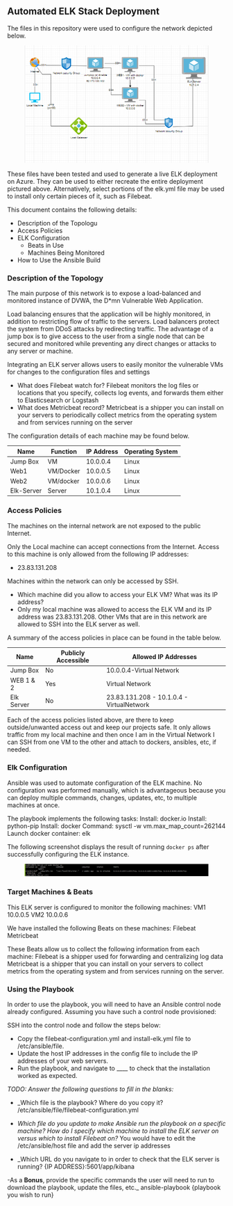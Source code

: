 ## Automated ELK Stack Deployment

The files in this repository were used to configure the network depicted below.



<figure><img src=/diagrams/diagram2.png><figcaption></figcaption></figure>

These files have been tested and used to generate a live ELK deployment on Azure. They can be used to either recreate the entire deployment pictured above. Alternatively, select portions of the elk.yml file may be used to install only certain pieces of it, such as Filebeat.

This document contains the following details:
- Description of the Topologu
- Access Policies
- ELK Configuration
  - Beats in Use
  - Machines Being Monitored
- How to Use the Ansible Build


### Description of the Topology

The main purpose of this network is to expose a load-balanced and monitored instance of DVWA, the D*mn Vulnerable Web Application.


Load balancing ensures that the application will be highly monitored, in addition to restricting flow of traffic to the servers. Load balancers protect the system from DDoS attacks by redirecting traffic.
The advantage of a jump box is to give access to the user from a single node that can be secured and monitored while preventing any direct changes or attacks to any server or machine.

Integrating an ELK server allows users to easily monitor the vulnerable VMs for changes to the configuration files and settings
- What does Filebeat watch for?
Filebeat monitors the log files or locations that you specify, collects log events, and forwards them either to Elasticsearch or Logstash
-  What does Metricbeat record?
Metricbeat is a shipper you can install on your servers to periodically collect metrics from the operating system and from services running on the server

The configuration details of each machine may be found below.

| Name     | Function | IP Address   |Operating System|
|----------|----------|--------------|----------------|                    
| Jump Box | VM       | 10.0.0.4     | Linux          |
| Web1     | VM/Docker| 10.0.0.5     | Linux          |
| Web2     | VM/docker| 10.0.0.6     | Linux          |
|Elk-Server| Server   | 10.1.0.4     | Linux          |

### Access Policies

The machines on the internal network are not exposed to the public Internet.

Only the Local machine can accept connections from the Internet.  Access to this machine is only allowed from the following IP addresses:
- 23.83.131.208

Machines within the network can only be accessed by SSH.

- Which machine did you allow to access your ELK VM? What was its IP address?
- Only my local machine was allowed to access the ELK VM and its IP address was 23.83.131.208. Other VMs that are in this network are allowed to SSH into the ELK server as well.

A summary of the access policies in place can be found in the table below.

| Name     | Publicly Accessible | Allowed IP Addresses                    |
|----------|---------------------|----------------------                   |
| Jump Box | No                  | 10.0.0.4-Virtual Network                |
| WEB 1 & 2| Yes                 | Virtual Network                         |
|Elk Server| No                  |23.83.131.208 - 10.1.0.4 - VirtualNetwork|

Each of the access policies listed above, are there to keep outside/unwanted access out and keep our projects safe. It only allows traffic from my local machine and then once I am in the Virtual Network I can SSH from one VM to the other and attach to dockers, ansibles, etc, if needed.


### Elk Configuration

Ansible was used to automate configuration of the ELK machine. No configuration was performed manually, which is advantageous because you can deploy multiple commands, changes, updates, etc, to multiple machines at once.

The playbook implements the following tasks:
Install: docker.io
Install: python-pip
Install: docker
Command: sysctl -w vm.max_map_count=262144
Launch docker container: elk

The following screenshot displays the result of running `docker ps` after successfully configuring the ELK instance.

<figure><img src=/diagrams/elkserver.png><figcaption></figcaption></figure>

### Target Machines & Beats
This ELK server is configured to monitor the following machines:
VM1 10.0.0.5
VM2 10.0.0.6

We have installed the following Beats on these machines:
Filebeat
Metricbeat

These Beats allow us to collect the following information from each machine:
Filebeat is a shipper used for forwarding and centralizing log data
Metricbeat is a shipper that you can install on your servers to collect metrics from the operating system and from services running on the server.

### Using the Playbook
In order to use the playbook, you will need to have an Ansible control node already configured. Assuming you have such a control node provisioned:

SSH into the control node and follow the steps below:
- Copy the filebeat-configuration.yml and install-elk.yml file to /etc/ansible/file.
- Update the host IP addresses in the config file to include the IP addresses of your web servers.
- Run the playbook, and navigate to ____ to check that the installation worked as expected.

_TODO: Answer the following questions to fill in the blanks:_
- _Which file is the playbook? Where do you copy it? 
 /etc/ansible/file/filebeat-configuration.yml

- _Which file do you update to make Ansible run the playbook on a specific machine? How do I specify which machine to install the ELK server on versus which to install Filebeat on?_
You would have to edit the /etc/ansible/host file and add the server ip addresses 

- _Which URL do you navigate to in order to check that the ELK server is running?
{IP ADDRESS}:5601/app/kibana

-As a **Bonus**, provide the specific commands the user will need to run to download the playbook, update the files, etc._
ansible-playbook {playbook you wish to run}
